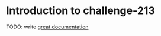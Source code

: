 # Introduction to challenge-213

TODO: write [great documentation](http://jacobian.org/writing/what-to-write/)
